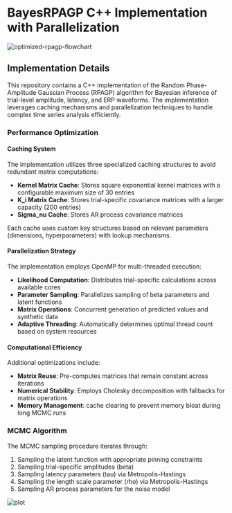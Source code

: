 # BayesRPAGP C++ Implementation with Parallelization

![optimized-rpagp-flowchart](https://github.com/user-attachments/assets/92f64c4c-4c2b-44ee-8961-a009d4940964)

## Implementation Details

This repository contains a  C++ implementation of the Random Phase-Amplitude Gaussian Process (RPAGP) algorithm for Bayesian inference of trial-level amplitude, latency, and ERP waveforms. The implementation leverages caching mechanisms and parallelization techniques to handle complex time series analysis efficiently.

### Performance Optimization

#### Caching System
The implementation utilizes three specialized caching structures to avoid redundant matrix computations:

- **Kernel Matrix Cache**: Stores square exponential kernel matrices with a configurable maximum size of 30 entries
- **K_i Matrix Cache**: Stores trial-specific covariance matrices with a larger capacity (200 entries)
- **Sigma_nu Cache**: Stores AR process covariance matrices

Each cache uses custom key structures based on relevant parameters (dimensions, hyperparameters) with  lookup mechanisms.

#### Parallelization Strategy
The implementation employs OpenMP for multi-threaded execution:

- **Likelihood Computation**: Distributes trial-specific calculations across available cores
- **Parameter Sampling**: Parallelizes sampling of beta parameters and latent functions
- **Matrix Operations**: Concurrent generation of predicted values and synthetic data
- **Adaptive Threading**: Automatically determines optimal thread count based on system resources

#### Computational Efficiency
Additional optimizations include:

- **Matrix Reuse**: Pre-computes matrices that remain constant across iterations
- **Numerical Stability**: Employs Cholesky decomposition with fallbacks for matrix operations
- **Memory Management**: cache clearing to prevent memory bloat during long MCMC runs

### MCMC Algorithm
The MCMC sampling procedure iterates through:

1. Sampling the latent function with appropriate pinning constraints
2. Sampling trial-specific amplitudes (beta)
3. Sampling latency parameters (tau) via Metropolis-Hastings
4. Sampling the length scale parameter (rho) via Metropolis-Hastings
5. Sampling AR process parameters for the noise model


![plot](https://github.com/user-attachments/assets/c1cbd19b-b871-4419-b76f-7e64949f2a6b)

